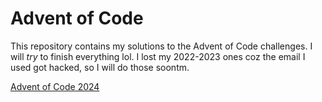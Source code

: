 # Advent of Code

This repository contains my solutions to the Advent of Code challenges. I will *try* to finish everything lol.
I lost my 2022-2023 ones coz the email I used got hacked, so I will do those soontm.

[Advent of Code 2024](https://adventofcode.com/2024)


